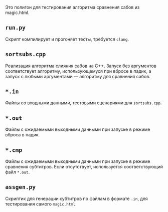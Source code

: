 Это полигон для тестирования алгоритма сравнения сабов из magic.html.

## `run.py`

Скрипт компилирует и прогоняет тесты, требуется `clang`.

## `sortsubs.cpp`

Реализация алгоритма слияния сабов на C++. Запуск без аргументов соответствует алгоритму, использующемуся при вбросе в падик, а запуск с любыми аргументами — алгоритму для сравнения сабов.

## `*.in`

Файлы со входными данными, тестовыми сценариями для `sortsubs.cpp`.

## `*.out`

Файлы с ожидаемыми выходными данными при запуске в режиме вброса в падик.

## `*.cmp`

Файлы с ожидаемыми выходными данными при запуске в режиме сравнения субтитров. Если отсутствует, используется соответствующий файл `*.out`.

## `assgen.py`

Скриптик для генерации субтитров по файлам в формате `.in`, для тестирования самого `magic.html`.
